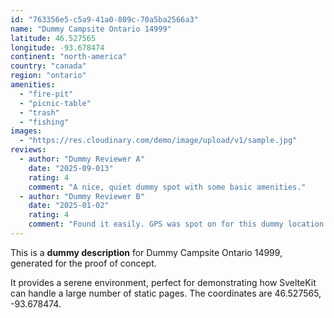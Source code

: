 ```yaml
---
id: "763356e5-c5a9-41a0-809c-70a5ba2566a3"
name: "Dummy Campsite Ontario 14999"
latitude: 46.527565
longitude: -93.678474
continent: "north-america"
country: "canada"
region: "ontario"
amenities:
  - "fire-pit"
  - "picnic-table"
  - "trash"
  - "fishing"
images:
  - "https://res.cloudinary.com/demo/image/upload/v1/sample.jpg"
reviews:
  - author: "Dummy Reviewer A"
    date: "2025-09-013"
    rating: 4
    comment: "A nice, quiet dummy spot with some basic amenities."
  - author: "Dummy Reviewer B"
    date: "2025-01-02"
    rating: 4
    comment: "Found it easily. GPS was spot on for this dummy location."
---
```


This is a **dummy description** for Dummy Campsite Ontario 14999, generated for the proof of concept.

It provides a serene environment, perfect for demonstrating how SvelteKit can handle a large number of static pages. The coordinates are 46.527565, -93.678474.
